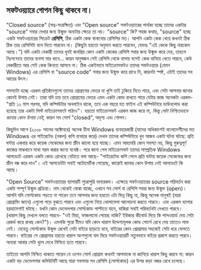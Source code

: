 <?php require("../../entete.php");?> <?php require("../../base.php");?> <?php require("../../fonctions.php");?>

<div id="corps">

<h2>সফটওয়্যারে গোপন কিছু থাকবে না।</h2>

"Closed source" (স্বত্ব-সংরক্ষিত) এবং "Open 
source" সফটওয়্যারের পার্থক্য হচ্ছে তাদের একটার "source" সবার দেখার জন্য উন্মুক্ত অন্যটার ক্ষেত্রে তা নয়। "source" কি? সহজ কথায়, "source" হচ্ছে একটা সফটওয়্যারের সিক্রেট <b>রেসিপি</b>, ঠিক একটা কেক বানানোর রেসিপির মত। আপনি একটা কেক খেয়ে কখনই ঠিক ঠিক তার রেসিপিটা বলে দিতে পারবেন না। (কিছুটা হয়তো অনুমান করতে পারবেন, যেমনঃ "এই কেকে কিছু নারকেল আছে।") যদি একটা বেকারী তাদের খুবই জনপ্রিয় কোন একটা কেকের রেসিপি সবার জন্য উন্মুক্ত করে দেয়, তাহলে নিঃসন্দেহে তাদের ব্যবসা মার খাবে...  কারন মানুষজন সেই রেসিপি থেকে বাসায় বসেই কেক বানিয়ে খেতে পারবে, কেউ বেকারীতে আর সেই কেক কিনতে আসবে না। ঠিক একইভাবে মাইক্রোসফটও তাদের সফটওয়্যার (যেমন Windows) এর রেসিপি বা "source code" সবার জন্য উন্মুক্ত করে রাখে নি, কারনটা স্পষ্ট, এটাই তাদের সব আয়ের উৎস।

সমস্যাটা হচ্ছে এরকম প্রতিষ্ঠানগুলো তাদের প্রোগ্রামের ভেতর যা খুশি তাই ঢুকিয়ে দিতে পারে, এবং সেটা আপনার জানার কোনই উপায় নেই। তারা যদি চায় তবে প্রোগ্রামের ভেতর এমন একটা কোড রাখতে পারে যেটার কাজ অনেকটা এরকম- "প্রতি ১২ মাস পরপর, যদি কম্পিউটার অনলাইন থাকে, তবে এক বছরে যত ফাইল এই কম্পিউটারে ডাউনলোড করা হয়েছে তার একটা লিস্ট মাইক্রোসফটে পাঠাও"। হয়তো মাইক্রোসফট এরকম কাজ করে না, <i>কিন্তু সেটা নিশ্চিতভাবে জানার কোন উপায় নেই,</i> কারন সব সোর্স "closed", অদৃশ্য এবং গোপন।

কিছুদিন আগে (২০০৮ সালের অক্টোবরে) অনেক চীনা Windows ব্যবহারকারী 
(যাদের অধিকাংশই বাংলাদেশীদের মত Windows এর পাইরেটেড (নকল) কপি ব্যবহার করে) দেখল তাদের কম্পিউটারে খুব আজব একটা ঘটনা ঘটছে: প্রতি ঘন্টায় একবার করে কয়েক সেকেন্ডের জন্য স্ক্রীন কালো হয়ে যাচ্ছে। এমন আহামরি কোন সমস্যা নয়, কিন্তু গুরুত্বপূর্ণ কাজের মাঝখানে মাথা গরম করার জন্যে যথেষ্ঠ। পরে জানা গেল মাইক্রোসফট তাদের সাম্প্রতিক Windows আপডেটে এরকম একটা কোড রেখেছে যেটাতে বলা আছে- "পাইরেটেড কপি পেলে প্রতি ঘন্টায় কয়েক সেকেন্ডের জন্য স্ক্রীন বন্ধ করে দাও"। এই আপডেটটা সবাই অটোমেটিক পেয়েছে, কারোই জানার কোন উপায় নেই আপডেটে কি আছে। 

"Open Source" সফটওয়্যারের ব্যাপারটি পুরোপুরি অন্যরকম। এক্ষেত্রে সফটওয়্যারের source পরিবর্তন করা একটা সম্পূর্ণ উন্মুক্ত প্রক্রিয়া। নাম থেকেই বোঝা যাচ্ছে, এখানে সব সোর্স বা রেসিপি সবার জন্য উন্মুক্ত (open)। আপনি যদি সোর্সকোড পড়তে না পারেন তবে আপনার জন্য হয়তো এটা ভিন্ন কিছু না, কিন্তু অনেক মানুষই (যারা প্রোগ্রামিং জানে) এগুলো পড়ে বুঝতে পারবে এবং এগুলো নিয়ে খোলামেলা আলোচনা করতে পারবে। এবং এরকম ব্যাপার হরহামেশাই ঘটছে। যখনি কোন ডেভেলপার সোর্সকোড পাল্টাতে যাবে, বাকিরা সবাই পরিবর্তনটা দেখতে পারবে। (খারাপ কিছু দেখলে বলতে পারবে- "ওই মিয়া, ফাজলামো পেয়েছ নাকি? ইউজার কীবোর্ড দিয়ে কি পাসওয়ার্ড দেয় সেটা রেকর্ড করে রাখছ কেন?")। এমনকি পুরো টীমও যদি কোন খারাপ উদ্দেশ্যমূলক কোড সোর্সে রেখে দেয় তাতেও লাভ নেই। যেহেতু সোর্সকোড উন্মুক্ত রেখেই সেটা বাইরে ছাড়তে হবে, বাইরের কোন প্রোগ্রামার সহজেই সেটা ধরে ফেলতে পারবে। বাইরের সে প্রোগ্রামার হয়তো খারাপ অংশগুলো বাদ দিয়ে সফটওয়্যারটি নতুনভাবে বাইরে প্রকাশ করতে পারবে। অন্যরা আবার সেটা খুলে দেখে নিশ্চিত হতে পারবে।

তাইতো আপনি নিশ্চিত থাকতে পারেন যে ওপেন সোর্স প্রোগ্রাম কখনই আপনাকে না জানিয়ে খারাপ কিছু করবে না: কারন একটা বড় ডেভেলপার কমিউনিটি আছে যারা সবসময় সব রেসিপি (সোর্সকোড) এর উপর কড়া নজর রেখে চলেছে।

</div>


